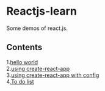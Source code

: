 # Reactjs-learn  
Some demos of react.js.  

## Contents  
1.[hello world](./helloworld.html)  
2.[using create-react-app](./my-react-app)  
3.[using create-react-app with config](./react-app-with-config)  
4,[To do list](./to-do-list)  